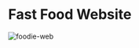 # Fast Food Website

![foodie-web](https://github.com/zeeshanahme-d/Foodie/assets/122614629/f7e88390-ed8e-4cfe-98ce-072f9309b797)
